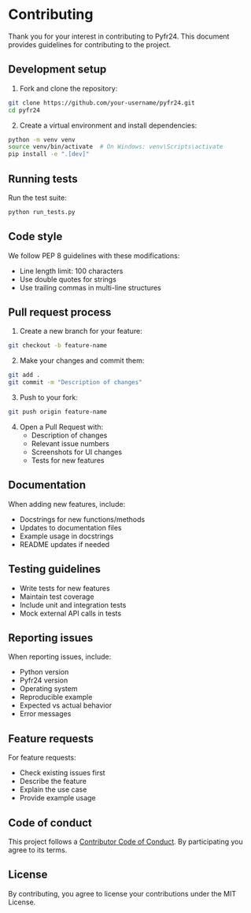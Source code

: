 # Contributing

Thank you for your interest in contributing to Pyfr24. This document provides guidelines for contributing to the project.

## Development setup

1. Fork and clone the repository:
```bash
git clone https://github.com/your-username/pyfr24.git
cd pyfr24
```

2. Create a virtual environment and install dependencies:
```bash
python -m venv venv
source venv/bin/activate  # On Windows: venv\Scripts\activate
pip install -e ".[dev]"
```

## Running tests

Run the test suite:

```bash
python run_tests.py
```

## Code style

We follow PEP 8 guidelines with these modifications:
- Line length limit: 100 characters
- Use double quotes for strings
- Use trailing commas in multi-line structures

## Pull request process

1. Create a new branch for your feature:
```bash
git checkout -b feature-name
```

2. Make your changes and commit them:
```bash
git add .
git commit -m "Description of changes"
```

3. Push to your fork:
```bash
git push origin feature-name
```

4. Open a Pull Request with:
   - Description of changes
   - Relevant issue numbers
   - Screenshots for UI changes
   - Tests for new features

## Documentation

When adding new features, include:
- Docstrings for new functions/methods
- Updates to documentation files
- Example usage in docstrings
- README updates if needed

## Testing guidelines

- Write tests for new features
- Maintain test coverage
- Include unit and integration tests
- Mock external API calls in tests

## Reporting issues

When reporting issues, include:
- Python version
- Pyfr24 version
- Operating system
- Reproducible example
- Expected vs actual behavior
- Error messages

## Feature requests

For feature requests:
- Check existing issues first
- Describe the feature
- Explain the use case
- Provide example usage

## Code of conduct

This project follows a [Contributor Code of Conduct](CODE_OF_CONDUCT.md). By participating you agree to its terms.

## License

By contributing, you agree to license your contributions under the MIT License.